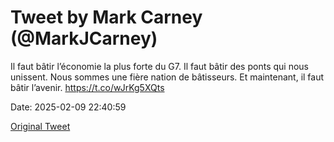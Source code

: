 # Tweet by Mark Carney (@MarkJCarney)

Il faut bâtir l’économie la plus forte du G7. Il faut bâtir des ponts qui nous unissent. Nous sommes une fière nation de bâtisseurs. Et maintenant, il faut bâtir l’avenir.
https://t.co/wJrKg5XQts

Date: 2025-02-09 22:40:59

[Original Tweet](https://x.com/MarkJCarney/status/1888719775011836135)
